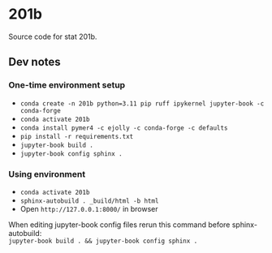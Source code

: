 # 201b

Source code for stat 201b.


## Dev notes

### One-time environment setup
- `conda create -n 201b python=3.11 pip ruff ipykernel jupyter-book -c conda-forge`
- `conda activate 201b`
- `conda install pymer4 -c ejolly -c conda-forge -c defaults`
- `pip install -r requirements.txt`
- `jupyter-book build .`
- `jupyter-book config sphinx .`

### Using environment
- `conda activate 201b`
- `sphinx-autobuild . _build/html -b html`
- Open `http://127.0.0.1:8000/` in browser

When editing jupyter-book config files rerun this command before sphinx-autobuild:  
`jupyter-book build . && jupyter-book config sphinx .`
